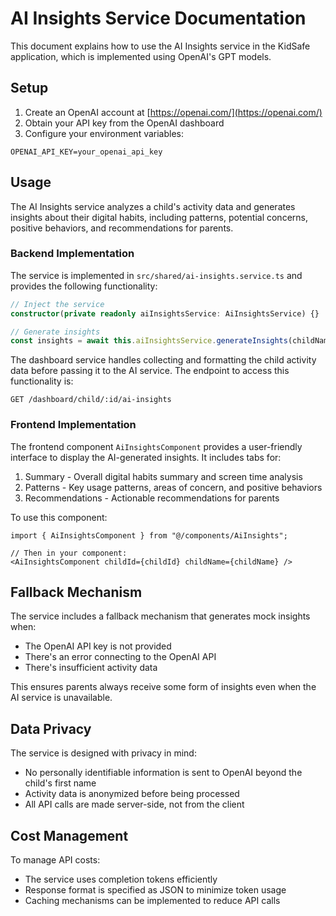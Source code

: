 # AI Insights Service Documentation

This document explains how to use the AI Insights service in the KidSafe application, which is implemented using OpenAI's GPT models.

## Setup

1. Create an OpenAI account at [https://openai.com/](https://openai.com/)
2. Obtain your API key from the OpenAI dashboard
3. Configure your environment variables:

```
OPENAI_API_KEY=your_openai_api_key
```

## Usage

The AI Insights service analyzes a child's activity data and generates insights about their digital habits, including patterns, potential concerns, positive behaviors, and recommendations for parents.

### Backend Implementation

The service is implemented in `src/shared/ai-insights.service.ts` and provides the following functionality:

```typescript
// Inject the service
constructor(private readonly aiInsightsService: AiInsightsService) {}

// Generate insights
const insights = await this.aiInsightsService.generateInsights(childName, activityData);
```

The dashboard service handles collecting and formatting the child activity data before passing it to the AI service. The endpoint to access this functionality is:

```
GET /dashboard/child/:id/ai-insights
```

### Frontend Implementation

The frontend component `AiInsightsComponent` provides a user-friendly interface to display the AI-generated insights. It includes tabs for:

1. Summary - Overall digital habits summary and screen time analysis
2. Patterns - Key usage patterns, areas of concern, and positive behaviors
3. Recommendations - Actionable recommendations for parents

To use this component:

```tsx
import { AiInsightsComponent } from "@/components/AiInsights";

// Then in your component:
<AiInsightsComponent childId={childId} childName={childName} />
```

## Fallback Mechanism

The service includes a fallback mechanism that generates mock insights when:
- The OpenAI API key is not provided
- There's an error connecting to the OpenAI API
- There's insufficient activity data

This ensures parents always receive some form of insights even when the AI service is unavailable.

## Data Privacy

The service is designed with privacy in mind:
- No personally identifiable information is sent to OpenAI beyond the child's first name
- Activity data is anonymized before being processed
- All API calls are made server-side, not from the client

## Cost Management

To manage API costs:
- The service uses completion tokens efficiently
- Response format is specified as JSON to minimize token usage
- Caching mechanisms can be implemented to reduce API calls 